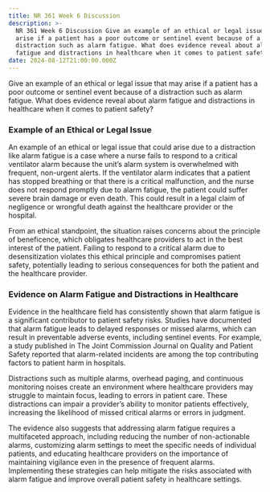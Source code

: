 ```yaml
---
title: NR 361 Week 6 Discussion
description: >-
  NR 361 Week 6 Discussion Give an example of an ethical or legal issue that may
  arise if a patient has a poor outcome or sentinel event because of a
  distraction such as alarm fatigue. What does evidence reveal about alarm
  fatigue and distractions in healthcare when it comes to patient safety
date: 2024-08-12T21:00:00.000Z
---
```


Give an example of an ethical or legal issue that may arise if a patient has a poor outcome or sentinel event because of a distraction such as alarm fatigue. What does evidence reveal about alarm fatigue and distractions in healthcare when it comes to patient safety?

### Example of an Ethical or Legal Issue

An example of an ethical or legal issue that could arise due to a distraction like alarm fatigue is a case where a nurse fails to respond to a critical ventilator alarm because the unit’s alarm system is overwhelmed with frequent, non-urgent alerts. If the ventilator alarm indicates that a patient has stopped breathing or that there is a critical malfunction, and the nurse does not respond promptly due to alarm fatigue, the patient could suffer severe brain damage or even death. This could result in a legal claim of negligence or wrongful death against the healthcare provider or the hospital.

From an ethical standpoint, the situation raises concerns about the principle of beneficence, which obligates healthcare providers to act in the best interest of the patient. Failing to respond to a critical alarm due to desensitization violates this ethical principle and compromises patient safety, potentially leading to serious consequences for both the patient and the healthcare provider.

### Evidence on Alarm Fatigue and Distractions in Healthcare

Evidence in the healthcare field has consistently shown that alarm fatigue is a significant contributor to patient safety risks. Studies have documented that alarm fatigue leads to delayed responses or missed alarms, which can result in preventable adverse events, including sentinel events. For example, a study published in The Joint Commission Journal on Quality and Patient Safety reported that alarm-related incidents are among the top contributing factors to patient harm in hospitals.

Distractions such as multiple alarms, overhead paging, and continuous monitoring noises create an environment where healthcare providers may struggle to maintain focus, leading to errors in patient care. These distractions can impair a provider’s ability to monitor patients effectively, increasing the likelihood of missed critical alarms or errors in judgment.

The evidence also suggests that addressing alarm fatigue requires a multifaceted approach, including reducing the number of non-actionable alarms, customizing alarm settings to meet the specific needs of individual patients, and educating healthcare providers on the importance of maintaining vigilance even in the presence of frequent alarms. Implementing these strategies can help mitigate the risks associated with alarm fatigue and improve overall patient safety in healthcare settings.
